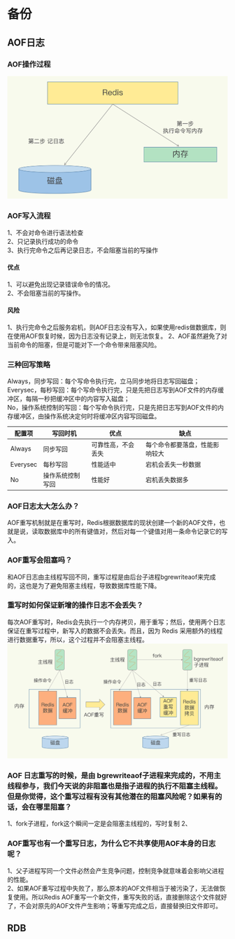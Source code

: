 # 备份

## AOF日志

### AOF操作过程

![image](./redis_aof_handle.jpg)

### AOF写入流程

1、不会对命令进行语法检查  
2、只记录执行成功的命令  
3、执行完命令之后再记录日志，不会阻塞当前的写操作

#### 优点

1、可以避免出现记录错误命令的情况。  
2、不会阻塞当前的写操作。

#### 风险

1、执行完命令之后服务宕机，则AOF日志没有写入，如果使用redis做数据库，则在使用AOF恢复时候，因为日志没有记录上，则无法恢复。
2、AOF虽然避免了对当前命令的阻塞，但是可能对下一个命令带来阻塞风险。

### 三种回写策略

Always，同步写回：每个写命令执行完，立马同步地将日志写回磁盘；  
Everysec，每秒写回：每个写命令执行完，只是先把日志写到AOF文件的内存缓冲区，每隔一秒把缓冲区中的内容写入磁盘；  
No，操作系统控制的写回：每个写命令执行完，只是先把日志写到AOF文件的内存缓冲区，由操作系统决定何时将缓冲区内容写回磁盘。

|配置项|写回时机|优点|缺点|
|-----|-----|-----|-----|
|Always|同步写回|可靠性高，不会丢失|每个命令都要落盘，性能影响较大|
|Everysec|每秒写回|性能适中|宕机会丢失一秒数据|
|No|操作系统控制写回|性能好|宕机丢失数据多|

### AOF日志太大怎么办？

AOF重写机制就是在重写时，Redis根据数据库的现状创建一个新的AOF文件，也就是说，读取数据库中的所有键值对，然后对每一个键值对用一条命令记录它的写入。

### AOF重写会阻塞吗？

和AOF日志由主线程写回不同，重写过程是由后台子进程bgrewriteaof来完成的，这也是为了避免阻塞主线程，导致数据库性能下降。

### 重写时如何保证新增的操作日志不会丢失？

每次AOF重写时，Redis会先执行一个内存拷贝，用于重写；然后，使用两个日志保证在重写过程中，新写入的数据不会丢失。而且，因为 Redis 采用额外的线程进行数据重写，所以，这个过程并不会阻塞主线程。
![image](./redis_aof_bgrewriteaof.jpg)

### AOF 日志重写的时候，是由 bgrewriteaof子进程来完成的，不用主线程参与，我们今天说的非阻塞也是指子进程的执行不阻塞主线程。但是你觉得，这个重写过程有没有其他潜在的阻塞风险呢？如果有的话，会在哪里阻塞？

1、fork子进程，fork这个瞬间一定是会阻塞主线程的，写时复制
2、

### AOF重写也有一个重写日志，为什么它不共享使用AOF本身的日志呢？

1、父子进程写同一个文件必然会产生竞争问题，控制竞争就意味着会影响父进程的性能。  
2、如果AOF重写过程中失败了，那么原本的AOF文件相当于被污染了，无法做恢复使用。所以Redis AOF重写一个新文件，重写失败的话，直接删除这个文件就好了，不会对原先的AOF文件产生影响；等重写完成之后，直接替换旧文件即可。

## RDB
